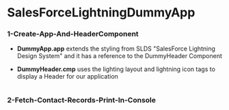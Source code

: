 # SalesForceLightningDummyApp

### 1-Create-App-And-HeaderComponent

* <b>DummyApp.app</b> extends the styling from SLDS "SalesForce Lightning Design System" and it has a reference to the DummyHeader Component

* <b>DummyHeader.cmp</b> uses the lighting layout and lightning icon tags to display a Header for our application

```
```

### 2-Fetch-Contact-Records-Print-In-Console
